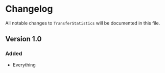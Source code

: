 # Changelog

All notable changes to `TransferStatistics` will be documented in this file.

## Version 1.0

### Added
- Everything
